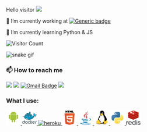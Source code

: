 Hello visitor <img src="https://github.com/svr666/svr666/blob/master/gifs/Hi.gif" width="30px">

🔭 I’m currently working at [![Generic badge](https://img.shields.io/badge/Terralogic.Inc-<COLOR>.svg)](https://www.terralogic.com)

🌱 I’m currently learning Python & JS

![Visitor Count](https://profile-counter.glitch.me/Cosmic-Bug/count.svg)

![snake gif](https://raw.githubusercontent.com/Cosmic-Bug/Buggy/main/Gif/grid-snake.svg)

### 📫 How to reach me
<a href="https://telegram.dog/CosmicBug"><img src="https://img.shields.io/badge/telegram-D14836?color=2CA5E0&style=for-the-badge&logo=telegram&logoColor=white"></a>
<a href="https://www.instagram.com/cosmic.bug_"><img src="https://img.shields.io/badge/instagram-%23E4405F.svg?&style=for-the-badge&logo=instagram&logoColor=white"></a>
<a href="mailto:arunappoos07.com"><img alt="Gmail Badge" src="https://img.shields.io/badge/gmail-D14836?&style=for-the-badge&logo=gmail&logoColor=white&link=mailto:arunappoos07@gmail.com"/></a>
<a href="https://wa.me/919746824845" title="Whatsapp"><img src="https://img.shields.io/badge/whatsapp-%23g4405F.svg?&style=for-the-badge&logo=whatsapp&logoColor=white" /></a>

<h3 align="left">What I use:</h3>
<p align="left"> <a href="https://developer.android.com" target="_blank"> <img src="https://raw.githubusercontent.com/devicons/devicon/master/icons/android/android-original-wordmark.svg" alt="android" width="40" height="40"/> </a> <a href="https://www.docker.com/" target="_blank"> <img src="https://raw.githubusercontent.com/devicons/devicon/master/icons/docker/docker-original-wordmark.svg" alt="docker" width="40" height="40"/> </a> <a href="https://heroku.com" target="_blank"> <img src="https://www.vectorlogo.zone/logos/heroku/heroku-icon.svg" alt="heroku" width="40" height="40"/> </a> <a href="https://www.w3.org/html/" target="_blank"> <img src="https://raw.githubusercontent.com/devicons/devicon/master/icons/html5/html5-original-wordmark.svg" alt="html5" width="40" height="40"/> </a> <a href="https://www.java.com" target="_blank"> <img src="https://raw.githubusercontent.com/devicons/devicon/master/icons/java/java-original.svg" alt="java" width="40" height="40"/> </a> <a href="https://www.linux.org/" target="_blank"> <img src="https://raw.githubusercontent.com/devicons/devicon/master/icons/linux/linux-original.svg" alt="linux" width="40" height="40"/> </a> <a href="https://www.python.org" target="_blank"> <img src="https://raw.githubusercontent.com/devicons/devicon/master/icons/python/python-original.svg" alt="python" width="40" height="40"/> </a> <a href="https://redis.io" target="_blank"> <img src="https://raw.githubusercontent.com/devicons/devicon/master/icons/redis/redis-original-wordmark.svg" alt="redis" width="40" height="40"/> </a> </p>

